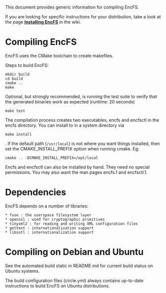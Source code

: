 This document provides generic information for compiling EncFS.

If you are looking for specific instructions for your distribution,
take a look at the page
**[Installing EncFS](https://github.com/vgough/encfs/wiki/Installing-Encfs)**
in the wiki.

Compiling EncFS
===============

EncFS uses the CMake toolchain to create makefiles.

Steps to build EncFS:

    mkdir build
    cd build
    cmake ..
    make

Optional, but strongly recommended, is running the test suite
to verify that the generated binaries work as expected
(runtime: 20 seconds)

    make test

The compilation process creates two executables, encfs and encfsctl in
the encfs directory.  You can install to in a system directory via

    make install

. If the default path (`/usr/local`) is not where you want things
installed, then set the CMAKE_INSTALL_PREFIX option when running cmake.  Eg:

    cmake .. -DCMAKE_INSTALL_PREFIX=/opt/local

Encfs and encfsctl can also be installed by hand.  They need no special
permissions.  You may also want the man pages encfs.1 and encfsctl.1.

Dependencies
============

EncFS depends on a number of libraries:

    * fuse : the userspace filesystem layer
    * openssl : used for cryptographic primitives
    * tinyxml2 : for reading and writing XML configuration files
    * gettext : internationalization support
    * libintl : internationalization support

Compiling on Debian and Ubuntu
==============================

See the automated build static in README.md for current build status on Ubuntu systems.

The build configuration files (circle.yml) always contains up-to-date
instructions to build EncFS on Ubuntu distributions.
